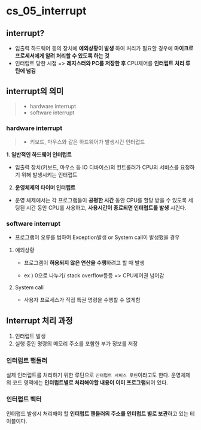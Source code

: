 # cs_05_interrupt



## interrupt?

- 입출력 하드웨어 등의 장치에 **예외상황이 발생** 하여 처리가 필요할 경우에 **마이크로프로세서에게 알려 처리할 수 있도록 하는 것**
- 인터럽트 당한 시점 => **레지스터와 PC를 저장한 후** CPU제어를 **인터럽트 처리 루틴에 넘김**



## interrupt의 의미

> - hardware interrupt
> - software interrupt

### hardware interrupt

> - 키보드, 마우스와 같은 하드웨어가 발생시킨 인터럽드 

**1. 일반적인 하드웨어 인터럽트**

- 입출력 장치(키보드, 마우스 등 IO 디바이스)의 컨트롤러가 CPU의 서비스를 요청하기 위해 발생시키는 인터럽트

  

2. **운영체제의 타이머 인터럽트**

-  운영 체제에서는 각 프로그램들이 **공평한 시간** 동안 CPU를 할당 받을 수 있도록 세팅된 시간 동안 CPU를 사용하고, **사용시간이 종료되면 인터럽트를 발생** 시킨다.





### software interrupt

- 프로그램이 오류를 범하여 Exception발생 or System call이 발생했을 경우

1. 예외상황 

   - 프로그램이 **허용되지 않은 연산을 수행**하려고 할 때 발생

   - ex ) 0으로 나누기/ stack overflow등등 => CPU제어권 넘어감

     

2. System call

   -  사용자 프로세스가 직접 특권 명령을 수행할 수 없게함



## Interrupt 처리 과정

1. 인터럽트 발생 
2. 실행 중인 명령의 메모리 주소를 포함한 부가 정보를 저장



### 인터럽트 핸들러

실제 인터럽트를 처리하기 위한 루틴으로 `인터럽트 서비스 루틴`이라고도 한다.
운영체제의 코드 영역에는 **인터럽트별로 처리해야할 내용이 이미 프로그램**되어 있다.



### 인터럽트 벡터

인터럽드 발생시 처리해야 할 **인터럽트 핸들러의 주소를 인터럽트 별로 보관**하고 있는 테이블이다.









